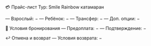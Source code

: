 💳 Прайс-лист
Тур: Smile Rainbow катамаран

— Взрослый: −
— Ребёнок: −
— Трансфер: −
— Доп. опции: −

🧾 Условия бронирования
— Предоплата: −
— Подтверждение: −

↩️ Отмена и возврат
— Условия возврата: −
